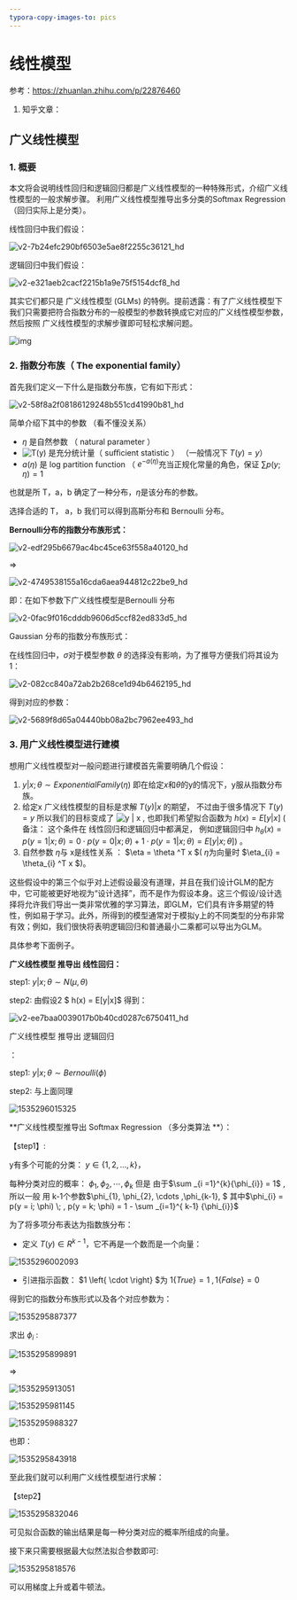```yaml
---
typora-copy-images-to: pics
---
```


# 线性模型

参考：https://zhuanlan.zhihu.com/p/22876460

1. 知乎文章：

## 广义线性模型

### 1. 概要

本文将会说明线性回归和逻辑回归都是广义线性模型的一种特殊形式，介绍广义线性模型的一般求解步骤。 利用广义线性模型推导出多分类的Softmax Regression（回归实际上是分类）。

线性回归中我们假设：

![v2-7b24efc290bf6503e5ae8f2255c36121_hd](pics/v2-7b24efc290bf6503e5ae8f2255c36121_hd.jpg)

逻辑回归中我们假设：

![v2-e321aeb2cacf2215b1a9e75f5154dcf8_hd](pics/v2-e321aeb2cacf2215b1a9e75f5154dcf8_hd.jpg)

其实它们都只是 广义线性模型 (GLMs) 的特例。提前透露：有了广义线性模型下我们只需要把符合指数分布的一般模型的参数转换成它对应的广义线性模型参数，然后按照 广义线性模型的求解步骤即可轻松求解问题。

![img](https://pic4.zhimg.com/80/v2-02c43a6ba09360753ee62c4c0871e2aa_hd.jpg)

### 2. 指数分布族（ The exponential family）

首先我们定义一下什么是指数分布族，它有如下形式：

![v2-58f8a2f08186129248b551cd41990b81_hd](pics/v2-58f8a2f08186129248b551cd41990b81_hd.jpg)

简单介绍下其中的参数 （看不懂没关系）

- ${\eta}$ 是自然参数 （ natural parameter ）
- ![T(y)](https://www.zhihu.com/equation?tex=T%28y%29) 是充分统计量（ suﬃcient statistic ） （一般情况下 $T(y) = y$）
- $a(\eta)$ 是 log partition function （ $e^{ - a(\eta)}$充当正规化常量的角色，保证 $\sum p(y; \eta)  = 1$

也就是所 T，a，b 确定了一种分布，$\eta$是该分布的参数。

选择合适的 T， a，b 我们可以得到高斯分布和 Bernoulli 分布。

**Bernoulli分布的指数分布族形式：**

![v2-edf295b6679ac4bc45ce63f558a40120_hd](pics/v2-edf295b6679ac4bc45ce63f558a40120_hd.jpg)

=>

![v2-4749538155a16cda6aea944812c22be9_hd](pics/v2-4749538155a16cda6aea944812c22be9_hd.jpg)

即：在如下参数下广义线性模型是Bernoulli 分布

![v2-0fac9f016cdddb9606d5ccf82ed833d5_hd](pics/v2-0fac9f016cdddb9606d5ccf82ed833d5_hd.jpg)

Gaussian 分布的指数分布族形式：

在线性回归中，$\sigma$对于模型参数 $\theta$ 的选择没有影响，为了推导方便我们将其设为1：

![v2-082cc840a72ab2b268ce1d94b6462195_hd](pics/v2-082cc840a72ab2b268ce1d94b6462195_hd.jpg)

得到对应的参数：

![v2-5689f8d65a04440bb08a2bc7962ee493_hd](pics/v2-5689f8d65a04440bb08a2bc7962ee493_hd.jpg)

### 3. 用广义线性模型进行建模

想用广义线性模型对一般问题进行建模首先需要明确几个假设：

1. $y | x;θ \sim ExponentialFamily(\eta)$ 即在给定$x$和$\theta$的y的情况下，y服从指数分布族。
2. 给定x 广义线性模型的目标是求解 $T(y) | x$ 的期望， 不过由于很多情况下 $T(y) = y$ 所以我们的目标变成了 ![y | x](https://www.zhihu.com/equation?tex=y+%7C+x) , 也即我们希望拟合函数为 $h(x) = E[y|x]$ ( 备注： 这个条件在 线性回归和逻辑回归中都满足， 例如逻辑回归中 $h_θ(x) = p(y = 1|x;\theta) = 0 \cdot p(y = 0|x; \theta) + 1 \cdot  p(y = 1|x; \theta) = E[y|x;\theta])$ 。
3. 自然参数 $\eta$与 x是线性关系 ： $\eta = \theta ^T x $( $\eta$为向量时 $\eta_{i} = \theta_{i} ^T x $)。

这些假设中的第三个似乎对上述假设最没有道理，并且在我们设计GLM的配方中，它可能被更好地视为“设计选择”，而不是作为假设本身。这三个假设/设计选择将允许我们导出一类非常优雅的学习算法，即GLM，它们具有许多期望的特性，例如易于学习。此外，所得到的模型通常对于模拟y上的不同类型的分布非常有效；例如，我们很快将表明逻辑回归和普通最小二乘都可以导出为GLM。

具体参考下面例子。

**广义线性模型 推导出 线性回归：**

step1: $y | x;θ \sim N( \mu , \theta)$

step2: 由假设2 $ h(x) = E[y|x]$ 得到：

![v2-ee7baa0039017b0b40cd0287c6750411_hd](pics/v2-ee7baa0039017b0b40cd0287c6750411_hd.jpg)

广义线性模型 推导出 逻辑回归

：

step1: $y|x;\theta \sim Bernoulli(\phi)$

step2: 与上面同理

![1535296015325](pics/1535296015325.png)

**广义线性模型推导出 Softmax Regression （多分类算法 **）：

【step1】:

y有多个可能的分类： $y \in   \left\{   1,2,...,k  \right\}$，

每种分类对应的概率： $\phi_{1}, \phi_{2}, \cdots ,\phi_{k}$ 但是 由于$\sum _{i =1}^{k}{\phi_{i}} = 1$ , 所以一般 用 k-1个参数$\phi_{1}, \phi_{2}, \cdots ,\phi_{k-1}, $ 其中$\phi_{i} = p(y = i; \phi) \; , p(y = k; \phi) = 1 - \sum _{i=1}^{ k-1} {\phi_{i}}$

为了将多项分布表达为指数族分布：

- 定义 $T(y) \in  R^{k-1}$，它不再是一个数而是一个向量：

![1535296002093](pics/1535296002093.png)

- 引进指示函数： $1 \left\{ \cdot \right\} $为 $1\left\{ True \right\}  = 1 \; , 1\left\{ False \right\}  = 0$

得到它的指数分布族形式以及各个对应参数为：

![1535295887377](pics/1535295887377.png)

求出 $\phi_{i}$ :

![1535295899891](pics/1535295899891.png)

=>

![1535295913051](pics/1535295913051.png)

![1535295981145](pics/1535295981145.png)

![1535295988327](pics/1535295988327.png)

也即：

![1535295843918](pics/1535295843918.png)

至此我们就可以利用广义线性模型进行求解：

【step2】

![1535295832046](pics/1535295832046.png)

可见拟合函数的输出结果是每一种分类对应的概率所组成的向量。

接下来只需要根据最大似然法拟合参数即可:

![1535295818576](pics/1535295818576.png)

可以用梯度上升或着牛顿法。

